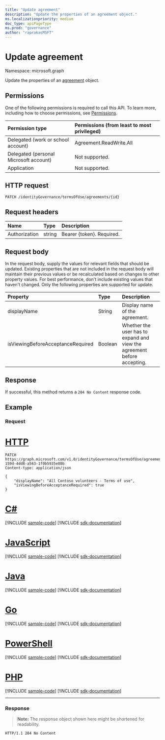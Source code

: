 ```yaml
---
title: "Update agreement"
description: "Update the properties of an agreement object."
ms.localizationpriority: medium
doc_type: apiPageType
ms.prod: "governance"
author: "raprakasMSFT"
---
```


# Update agreement

Namespace: microsoft.graph

Update the properties of an [agreement](../resources/agreement.md) object.
## Permissions
One of the following permissions is required to call this API. To learn more, including how to choose permissions, see [Permissions](/graph/permissions-reference).

|Permission type                        | Permissions (from least to most privileged)              |
|:--------------------------------------|:---------------------------------------------------------|
|Delegated (work or school account)     | Agreement.ReadWrite.All |
|Delegated (personal Microsoft account) | Not supported. |
|Application                            | Not supported. |

## HTTP request
<!-- { "blockType": "ignored" } -->
```http
PATCH /identityGovernance/termsOfUse/agreements/{id}
```
## Request headers
| Name         | Type        | Description |
|:-------------|:------------|:------------|
| Authorization | string | Bearer \{token\}. Required. |

## Request body
In the request body, supply the values for relevant fields that should be updated. Existing properties that are not included in the request body will maintain their previous values or be recalculated based on changes to other property values. For best performance, don't include existing values that haven't changed. Only the following properties are supported for update.

| Property     | Type        | Description |
|:-------------|:------------|:------------|
|displayName|String|Display name of the agreement.|
|isViewingBeforeAcceptanceRequired|Boolean|Whether the user has to expand and view the agreement before accepting.|

## Response
If successful, this method returns a `204 No Content` response code.
## Example
### Request


# [HTTP](#tab/http)
<!-- {
  "blockType": "request",
  "name": "update_agreement"
}-->
```msgraph-interactive
PATCH https://graph.microsoft.com/v1.0/identityGovernance/termsOfUse/agreements/0ec9f6a6-159d-4dd8-a563-1f0b5935e80b
Content-type: application/json

{
    "displayName": "All Contoso volunteers - Terms of use",
    "isViewingBeforeAcceptanceRequired": true
}
```

# [C#](#tab/csharp)
[!INCLUDE [sample-code](../includes/snippets/csharp/update-agreement-csharp-snippets.md)]
[!INCLUDE [sdk-documentation](../includes/snippets/snippets-sdk-documentation-link.md)]

# [JavaScript](#tab/javascript)
[!INCLUDE [sample-code](../includes/snippets/javascript/update-agreement-javascript-snippets.md)]
[!INCLUDE [sdk-documentation](../includes/snippets/snippets-sdk-documentation-link.md)]

# [Java](#tab/java)
[!INCLUDE [sample-code](../includes/snippets/java/update-agreement-java-snippets.md)]
[!INCLUDE [sdk-documentation](../includes/snippets/snippets-sdk-documentation-link.md)]

# [Go](#tab/go)
[!INCLUDE [sample-code](../includes/snippets/go/update-agreement-go-snippets.md)]
[!INCLUDE [sdk-documentation](../includes/snippets/snippets-sdk-documentation-link.md)]

# [PowerShell](#tab/powershell)
[!INCLUDE [sample-code](../includes/snippets/powershell/update-agreement-powershell-snippets.md)]
[!INCLUDE [sdk-documentation](../includes/snippets/snippets-sdk-documentation-link.md)]

# [PHP](#tab/php)
[!INCLUDE [sample-code](../includes/snippets/php/update-agreement-php-snippets.md)]
[!INCLUDE [sdk-documentation](../includes/snippets/snippets-sdk-documentation-link.md)]

---

### Response
>**Note:** The response object shown here might be shortened for readability.

<!-- {
  "blockType": "response",
  "truncated": true
} -->
```http
HTTP/1.1 204 No Content
```

<!-- uuid: 8fcb5dbc-d5aa-4681-8e31-b001d5168d79
2015-10-25 14:57:30 UTC -->
<!--
{
  "type": "#page.annotation",
  "description": "Update agreement",
  "keywords": "",
  "section": "documentation",
  "tocPath": "",
  "suppressions": [
  ]
}
-->


